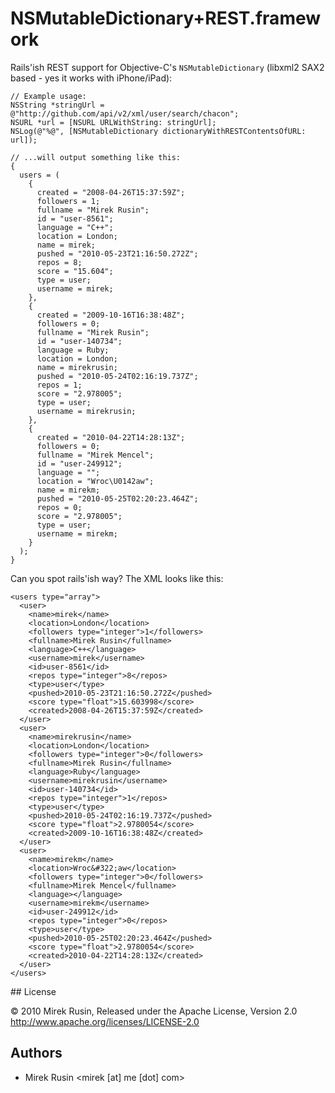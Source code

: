 # NSMutableDictionary+REST.framework

Rails'ish REST support for Objective-C's `NSMutableDictionary` (libxml2 SAX2 based - yes it works with iPhone/iPad):

    // Example usage:
    NSString *stringUrl = @"http://github.com/api/v2/xml/user/search/chacon";
    NSURL *url = [NSURL URLWithString: stringUrl];
    NSLog(@"%@", [NSMutableDictionary dictionaryWithRESTContentsOfURL: url]);
    
    // ...will output something like this:
    {
      users = (
        {
          created = "2008-04-26T15:37:59Z";
          followers = 1;
          fullname = "Mirek Rusin";
          id = "user-8561";
          language = "C++";
          location = London;
          name = mirek;
          pushed = "2010-05-23T21:16:50.272Z";
          repos = 8;
          score = "15.604";
          type = user;
          username = mirek;
        },
        {
          created = "2009-10-16T16:38:48Z";
          followers = 0;
          fullname = "Mirek Rusin";
          id = "user-140734";
          language = Ruby;
          location = London;
          name = mirekrusin;
          pushed = "2010-05-24T02:16:19.737Z";
          repos = 1;
          score = "2.978005";
          type = user;
          username = mirekrusin;
        },
        {
          created = "2010-04-22T14:28:13Z";
          followers = 0;
          fullname = "Mirek Mencel";
          id = "user-249912";
          language = "";
          location = "Wroc\U0142aw";
          name = mirekm;
          pushed = "2010-05-25T02:20:23.464Z";
          repos = 0;
          score = "2.978005";
          type = user;
          username = mirekm;
        }
      );
    }
    
Can you spot rails'ish way? The XML looks like this:

    <users type="array"> 
      <user> 
        <name>mirek</name> 
        <location>London</location> 
        <followers type="integer">1</followers> 
        <fullname>Mirek Rusin</fullname> 
        <language>C++</language> 
        <username>mirek</username> 
        <id>user-8561</id> 
        <repos type="integer">8</repos> 
        <type>user</type> 
        <pushed>2010-05-23T21:16:50.272Z</pushed> 
        <score type="float">15.603998</score> 
        <created>2008-04-26T15:37:59Z</created> 
      </user> 
      <user> 
        <name>mirekrusin</name> 
        <location>London</location> 
        <followers type="integer">0</followers> 
        <fullname>Mirek Rusin</fullname> 
        <language>Ruby</language> 
        <username>mirekrusin</username> 
        <id>user-140734</id> 
        <repos type="integer">1</repos> 
        <type>user</type> 
        <pushed>2010-05-24T02:16:19.737Z</pushed> 
        <score type="float">2.9780054</score> 
        <created>2009-10-16T16:38:48Z</created> 
      </user> 
      <user> 
        <name>mirekm</name> 
        <location>Wroc&#322;aw</location> 
        <followers type="integer">0</followers> 
        <fullname>Mirek Mencel</fullname> 
        <language></language> 
        <username>mirekm</username> 
        <id>user-249912</id> 
        <repos type="integer">0</repos> 
        <type>user</type> 
        <pushed>2010-05-25T02:20:23.464Z</pushed> 
        <score type="float">2.9780054</score> 
        <created>2010-04-22T14:28:13Z</created> 
      </user> 
    </users>

## License

© 2010 Mirek Rusin, Released under the Apache License, Version 2.0
http://www.apache.org/licenses/LICENSE-2.0

## Authors

* Mirek Rusin <mirek [at] me [dot] com>
